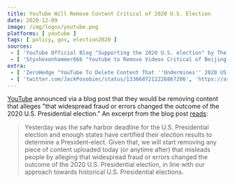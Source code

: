 ```yaml
---
title: YouTube Will Remove Content Critical of 2020 U.S. Election
date: 2020-12-09
image: /img/logos/youtube.png
platforms: [ youtube ]
tags: [ policy, gov, election2020 ]
sources:
 - [ 'YouTube Official Blog "Supporting the 2020 U.S. election" by The YouTube Team (9 Dec 2020)', 'https://archive.is/LppDR' ]
 - [ 'Styxhexenhammer666 "Youtube to Remove Videos Critical of Beijing Biden "Winning" Election (My Most Important Video Ever)" on BitChute (9 Dec 2020)', 'https://www.bitchute.com/video/4h9x6DSJwX0/' ]
extra:
 - [ 'ZeroHedge "YouTube To Delete Content That ''Undermines'' 2020 US Election Results" by Tyler Durden (9 Dec 2020)', 'https://archive.is/Kmo5j' ]
 - [ 'twitter.com/JackPosobiec/status/1336687212226867206', 'https://archive.is/7WaWn' ]
---
```


[YouTube](/youtube/) announced via a blog post that they would be removing
content that alleges "that widespread fraud or errors changed the outcome of
the 2020 U.S. Presidential election." An excerpt from the blog post
[reads](https://archive.is/LppDR#selection-1203.0-1203.450):

> Yesterday was the safe harbor deadline for the U.S. Presidential election and
> enough states have certified their election results to determine a
> President-elect. Given that, we will start removing any piece of content
> uploaded today (or anytime after) that misleads people by alleging that
> widespread fraud or errors changed the outcome of the 2020 U.S. Presidential
> election, in line with our approach towards historical U.S. Presidential
> elections.
